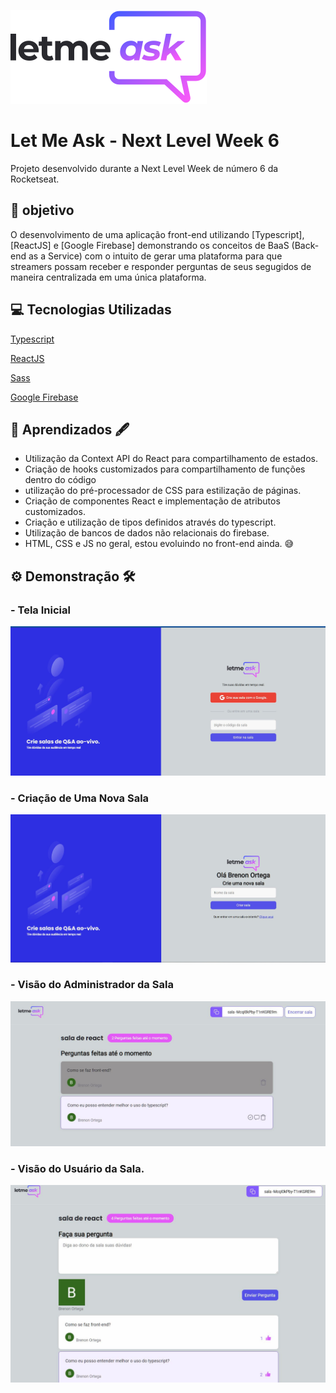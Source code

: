 ![Let Me Ask Logo](src/Assets/images/logo.svg)
# Let Me Ask - Next Level Week 6
Projeto desenvolvido durante a Next Level Week de número 6 da Rocketseat.

## :dart: objetivo
O desenvolvimento de uma aplicação front-end utilizando [Typescript], [ReactJS] e [Google Firebase] demonstrando os conceitos de BaaS (Back-end as a Service) com o intuito de gerar uma plataforma para que streamers possam receber e responder perguntas de seus segugidos de maneira centralizada em uma única plataforma.
## :computer: Tecnologias Utilizadas
[Typescript](https://www.typescriptlang.org/)

[ReactJS](https://reactjs.org/)

[Sass](https://sass-lang.com/)

[Google Firebase](https://firebase.google.com/)

## :notebook: Aprendizados :fountain_pen:
 - Utilização da Context API do React para compartilhamento de estados.
 - Criação de hooks customizados para compartilhamento de funções dentro do código
 - utilização do pré-processador de CSS para estilização de páginas.
 - Criação de componentes React e implementação de atributos customizados.
 - Criação e utilização de tipos definidos através do typescript.
 - Utilização de bancos de dados não relacionais do firebase.
 - HTML, CSS e JS no geral, estou evoluindo no front-end ainda. :sweat_smile:
## :gear: Demonstração :hammer_and_wrench:
### - Tela Inicial
![Home page](public/demos/Home.JPG)

### - Criação de Uma Nova Sala
![New Room Page](public/demos/NewRoom.JPG)

### - Visão do Administrador da Sala
![Admin Room page](public/demos/AdminRoom.JPG)

### - Visão do Usuário da Sala.
![User Room page](public/demos/UserRoom.JPG)
